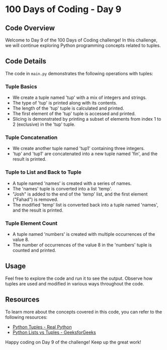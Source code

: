 # 100 Days of Coding - Day 9

## Code Overview

Welcome to Day 9 of the 100 Days of Coding challenge! In this challenge, we will continue exploring Python programming concepts related to tuples.

## Code Details

The code in `main.py` demonstrates the following operations with tuples:

### Tuple Basics

- We create a tuple named 'tup' with a mix of integers and strings.
- The type of 'tup' is printed along with its contents.
- The length of the 'tup' tuple is calculated and printed.
- The first element of the 'tup' tuple is accessed and printed.
- Slicing is demonstrated by printing a subset of elements from index 1 to 2 (exclusive) in the 'tup' tuple.

### Tuple Concatenation

- We create another tuple named 'tup1' containing three integers.
- 'tup' and 'tup1' are concatenated into a new tuple named 'fin', and the result is printed.

### Tuple to List and Back to Tuple

- A tuple named 'names' is created with a series of names.
- The 'names' tuple is converted into a list 'temp'.
- "Josh" is added to the end of the 'temp' list, and the first element ("Fahad") is removed.
- The modified 'temp' list is converted back into a tuple named 'names', and the result is printed.

### Tuple Element Count

- A tuple named 'numbers' is created with multiple occurrences of the value 8.
- The number of occurrences of the value 8 in the 'numbers' tuple is counted and printed.

## Usage

Feel free to explore the code and run it to see the output. Observe how tuples are used and modified in various ways throughout the code.

## Resources

To learn more about the concepts covered in this code, you can refer to the following resources:

- [Python Tuples - Real Python](https://realpython.com/tutorials/python-tuples/)
- [Python Lists vs Tuples - GeeksforGeeks](https://www.geeksforgeeks.org/python-lists-vs-tuples/)

Happy coding on Day 9 of the challenge! Keep up the great work!
